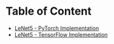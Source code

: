 # Table of Content
- [LeNet5 - PyTorch Implementation](./pytorch)
- [LeNet5 - TensorFlow Implementation](./tensorflow)